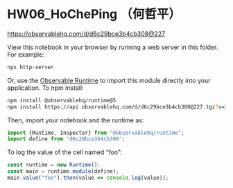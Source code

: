 # HW06_HoChePing （何哲平）

https://observablehq.com/d/d6c29bce3b4cb308@227

View this notebook in your browser by running a web server in this folder. For
example:

~~~sh
npx http-server
~~~

Or, use the [Observable Runtime](https://github.com/observablehq/runtime) to
import this module directly into your application. To npm install:

~~~sh
npm install @observablehq/runtime@5
npm install https://api.observablehq.com/d/d6c29bce3b4cb308@227.tgz?v=3
~~~

Then, import your notebook and the runtime as:

~~~js
import {Runtime, Inspector} from "@observablehq/runtime";
import define from "d6c29bce3b4cb308";
~~~

To log the value of the cell named “foo”:

~~~js
const runtime = new Runtime();
const main = runtime.module(define);
main.value("foo").then(value => console.log(value));
~~~
